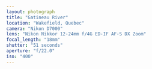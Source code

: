 ```yaml
---
layout: photograph
title: "Gatineau River"
location: "Wakefield, Quebec"
camera: "Nikon D7000"
lens: "Nikon Nikkor 12-24mm f/4G ED-IF AF-S DX Zoom"
focal_length: "18mm"
shutter: "51 seconds"
aperture: "f/22.0"
iso: "400"
---
```

